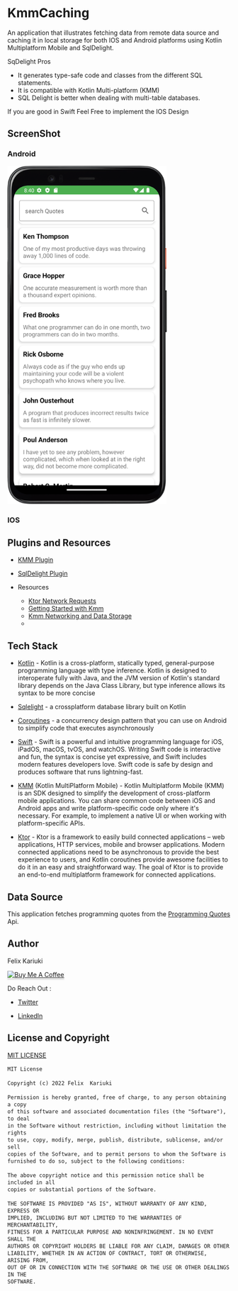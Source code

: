 # KmmCaching
An application that illustrates fetching data from remote data source and caching it in local storage for both IOS and Android platforms using Kotlin Multiplatform Mobile and SqlDelight.

SqDelight Pros
* It generates type-safe code and classes from the different SQL statements.
* It is compatible with Kotlin Multi-platform (KMM) 
* SQL Delight is better when dealing with multi-table databases.

If you are good in Swift Feel Free to implement the IOS Design 

## ScreenShot

### Android
<img src="/screenshots/home.png" width="360">&emsp;

### IOS

## Plugins and Resources

* [KMM Plugin](https://plugins.jetbrains.com/plugin/14936-kotlin-multiplatform-mobile)
* [SqlDelight Plugin](https://plugins.jetbrains.com/plugin/8191-sqldelight)
* Resources

  * [Ktor Network Requests](https://ktor.io/docs/request.html)
  * [Getting Started with Kmm](https://kotlinlang.org/docs/multiplatform-mobile-getting-started.html)
  * [Kmm Networking and Data Storage](https://play.kotlinlang.org/hands-on/Networking%20and%20Data%20Storage%20with%20Kotlin%20Multiplatfrom%20Mobile/01_Introduction)
  * []()

## Tech Stack
 - [Kotlin](https://kotlinlang.org/docs/reference/) - Kotlin is a cross-platform, statically typed, general-purpose programming language with type inference. Kotlin is designed to interoperate fully with Java, and the JVM version of Kotlin's standard library depends on the Java Class Library, but type inference allows its syntax to be more concise
 
<!-- * [Jetpack Components:](https://developer.android.com/topic/architecture?gclid=Cj0KCQjw8O-VBhCpARIsACMvVLOH1satX45o9f4PMQ4Sxr7bG9myl6-KZL9nYda8PJsHV7m2uJL8bzgaAmqiEALw_wcB&gclsrc=aw.ds)
    * [View Model](https://developer.android.com/topic/libraries/architecture/viewmodel)-  store and manage UI-related data in a lifecycle conscious way.
    * [Lifecycle]( https://developer.android.com/topic/libraries/architecture/lifecycle) - Perform actions in response to a change in the lifecycle status of another component, such as activities and fragments.
    * [LiveData](https://developer.android.com/topic/libraries/architecture/livedata.html) - A lifecycle-aware data holder with the observer pattern
    * [Android KTX](https://developer.android.com/kotlin/ktx.html) - Android KTX is a set of Kotlin extensions that are included with Android Jetpack and other Android libraries. KTX extensions provide concise, idiomatic Kotlin to Jetpack, Android platform, and other APIs.
    * [AndroidX](https://developer.android.com/jetpack/androidx) - Major improvement to the original Android [Support Library](https://developer.android.com/topic/libraries/support-library/index), which is no longer maintained.-->


* [Sqlelight](https://cashapp.github.io/sqldelight/) -  a crossplatform database library built on Kotlin

* [Coroutines](https://developer.android.com/kotlin/coroutines) - a concurrency design pattern that you can use on Android to simplify code that executes asynchronously

* [Swift](https://developer.apple.com/swift/) - Swift is a powerful and intuitive programming language for iOS, iPadOS, macOS, tvOS, and watchOS. Writing Swift code is interactive and fun, the syntax is concise yet expressive, and Swift includes modern features developers love. Swift code is safe by design and produces software that runs lightning-fast.

* [KMM](https://kotlinlang.org/docs/multiplatform.html) (Kotlin MultiPlatform Mobile) - Kotlin Multiplatform Mobile (KMM) is an SDK designed to simplify the development of cross-platform mobile applications. You can share common code between iOS and Android apps and write platform-specific code only where it's necessary. For example, to implement a native UI or when working with platform-specific APIs.

* [Ktor](https://ktor.io/docs/welcome.html) - Ktor is a framework to easily build connected applications – web applications, HTTP services, mobile and browser applications. Modern connected applications need to be asynchronous to provide the best experience to users, and Kotlin coroutines provide awesome facilities to do it in an easy and straightforward way. The goal of Ktor is to provide an end-to-end multiplatform framework for connected applications.

## Data Source
This application fetches programming quotes from the [Programming Quotes](https://programming-quotes-api.herokuapp.com/quotes) Api.

## Author
Felix Kariuki

<a href="https://www.buymeacoffee.com/felix.kariuki" target="_blank"><img src="https://www.buymeacoffee.com/assets/img/custom_images/orange_img.png" alt="Buy Me A Coffee" style="height: 41px !important;width: 174px !important;box-shadow: 0px 3px 2px 0px rgba(190, 190, 190, 0.5) !important;-webkit-box-shadow: 0px 3px 2px 0px rgba(190, 190, 190, 0.5) !important;" ></a>

Do Reach Out :

  * [Twitter](https://twitter.com/felixkariuki_)

  * [LinkedIn](https://www.linkedin.com/in/felix-kariuki/)
  
  
  ## License and Copyright

[MIT LICENSE](LICENSE)

```
MIT License

Copyright (c) 2022 Felix  Kariuki

Permission is hereby granted, free of charge, to any person obtaining a copy
of this software and associated documentation files (the "Software"), to deal
in the Software without restriction, including without limitation the rights
to use, copy, modify, merge, publish, distribute, sublicense, and/or sell
copies of the Software, and to permit persons to whom the Software is
furnished to do so, subject to the following conditions:

The above copyright notice and this permission notice shall be included in all
copies or substantial portions of the Software.

THE SOFTWARE IS PROVIDED "AS IS", WITHOUT WARRANTY OF ANY KIND, EXPRESS OR
IMPLIED, INCLUDING BUT NOT LIMITED TO THE WARRANTIES OF MERCHANTABILITY,
FITNESS FOR A PARTICULAR PURPOSE AND NONINFRINGEMENT. IN NO EVENT SHALL THE
AUTHORS OR COPYRIGHT HOLDERS BE LIABLE FOR ANY CLAIM, DAMAGES OR OTHER
LIABILITY, WHETHER IN AN ACTION OF CONTRACT, TORT OR OTHERWISE, ARISING FROM,
OUT OF OR IN CONNECTION WITH THE SOFTWARE OR THE USE OR OTHER DEALINGS IN THE
SOFTWARE.
```
